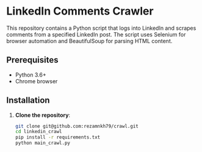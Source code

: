 # LinkedIn Comments Crawler

This repository contains a Python script that logs into LinkedIn and scrapes comments from a specified LinkedIn post. The script uses Selenium for browser automation and BeautifulSoup for parsing HTML content.

## Prerequisites

- Python 3.6+
- Chrome browser

## Installation

1. **Clone the repository**:
   ```bash
   git clone git@github.com:rezamnkh79/crawl.git
   cd linkedin_crawl
   pip install -r requirements.txt
   python main_crawl.py
